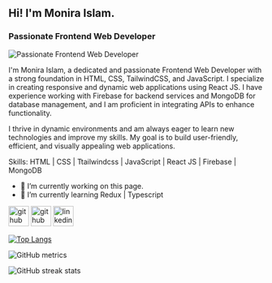 ## Hi! I'm Monira Islam.
### Passionate Frontend Web Developer
![Passionate Frontend Web Developer](https://i.ibb.co/StCyDC2/Teal-Green-Cyber-Neon-Gaming-Livestream-Facebook-Cover.png)

I'm Monira Islam, a dedicated and passionate Frontend Web Developer with a strong foundation in HTML, CSS, TailwindCSS, and JavaScript. I specialize in creating responsive and dynamic web applications using React JS. I have experience working with Firebase for backend services and MongoDB for database management, and I am proficient in integrating APIs to enhance functionality. 

I thrive in dynamic environments and am always eager to learn new technologies and improve my skills. My goal is to build user-friendly, efficient, and visually appealing web applications.

Skills: HTML | CSS | Ttailwindcss | JavaScript | React JS | Firebase | MongoDB

- 🔭 I’m currently working on this page. 
- 🌱 I’m currently learning Redux | Typescript 


[<img src='https://cdn.jsdelivr.net/npm/simple-icons@3.0.1/icons/github.svg' alt='github' height='40'>](https://github.com/Idba1)  [<img src='https://cdn.jsdelivr.net/npm/simple-icons@3.0.1/icons/github.svg' alt='github' height='40'>](https://github.com/Idba1)  [<img src='https://cdn.jsdelivr.net/npm/simple-icons@3.0.1/icons/linkedin.svg' alt='linkedin' height='40'>](https://www.linkedin.com/in/monira-islam1/)  

[![Top Langs](https://github-readme-stats.vercel.app/api/top-langs/?username=Idba1)](https://github.com/anuraghazra/github-readme-stats)

![GitHub metrics](https://metrics.lecoq.io/Idba1)  

![GitHub streak stats](https://streak-stats.demolab.com/?user=Idba1)  

